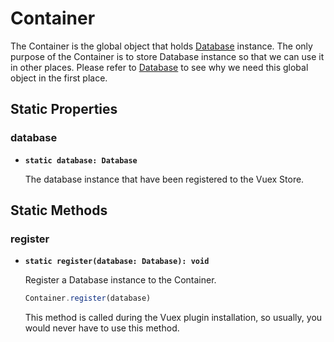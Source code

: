# Container

The Container is the global object that holds [Database](/api/database/database) instance. The only purpose of the Container is to store Database instance so that we can use it in other places. Please refer to [Database](/api/database/database) to see why we need this global object in the first place.

## Static Properties

### database

- **`static database: Database`**

  The database instance that have been registered to the Vuex Store.

## Static Methods

### register

- **`static register(database: Database): void`**

  Register a Database instance to the Container.

  ```js
  Container.register(database)
  ```

  This method is called during the Vuex plugin installation, so usually, you would never have to use this method.
